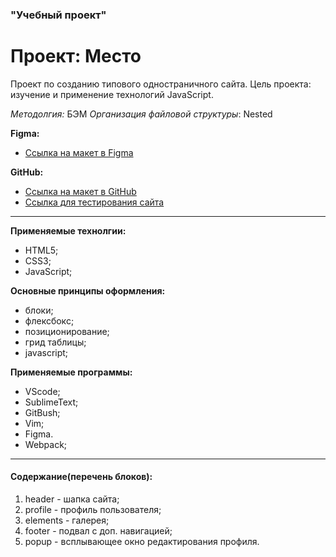 ﻿### "Учебный проект"
# Проект: Место
  
Проект по созданию типового одностраничного сайта.
Цель проекта: изучение и применение технологий JavaScript.
  
*Методолгия:* БЭМ
*Организация файловой структуры*: Nested
  
**Figma:**
* [Ссылка на макет в Figma](https://www.figma.com/file/2cn9N9jSkmxD84oJik7xL7/JavaScript.-Sprint-4?node-id=0%3A1)
  
**GitHub:**
* [Ссылка на макет в GitHub](https://talidoom.github.io/mesto/index.html)
* [Ссылка для тестирования сайта](https://talidoom.github.io/mesto/index.html)
  
---
**Применяемые технолгии:**
- HTML5;
- CSS3;
- JavaScript;
  
**Основные принципы оформления:**
- блоки;
- флексбокс;
- позиционирование;
- грид таблицы;
- javascript;
  
**Применяемые программы:**
- VScode;
- SublimeText;
- GitBush;
- Vim;
- Figma.
- Webpack;
  
---
#### **Содержание(перечень блоков):**
1. header - шапка сайта;
2. profile - профиль пользователя;
3. elements - галерея;
4. footer - подвал с доп. навигацией;
5. popup - всплывающее окно редактирования профиля.